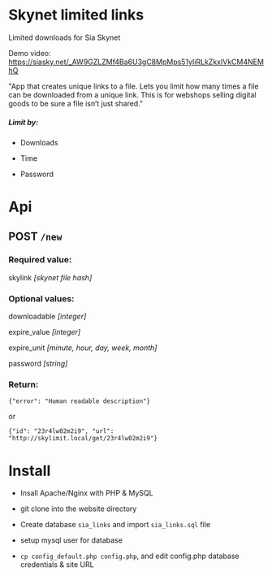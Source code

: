 # Skynet limited links
Limited downloads for  Sia Skynet

Demo video: https://siasky.net/_AW9GZLZMf4Ba6U3gC8MpMps51yIiRLkZkxIVkCM4NEMhQ

"App that creates unique links to a file. Lets you limit how many times a file can be downloaded from a unique link. This is for webshops selling digital goods to be sure a file isn’t just shared."

##### Limit by:

- Downloads

- Time

- Password

# Api

## POST  `/new`

### Required value:

skylink *[skynet file hash]*

### Optional values:

downloadable *[integer]*

expire_value *[integer]*

expire_unit *[minute, hour, day, week, month]*

password *[string]*

### Return:

`{"error": "Human readable description"}`

or

`{"id": "23r4lw02m2i9", "url": "http://skylimit.local/get/23r4lw02m2i9"}`

# Install

- Insall Apache/Nginx with PHP & MySQL

- git clone into the website directory

- Create database `sia_links` and import `sia_links.sql` file

- setup mysql user for database

- `cp config_default.php config.php`, and edit config.php database credentials & site URL
